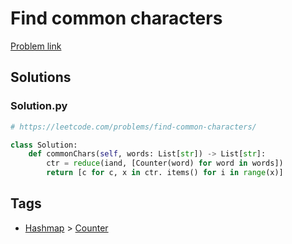 # Find common characters

[Problem link](https://leetcode.com/problems/find-common-characters/)

## Solutions


### Solution.py
```py
# https://leetcode.com/problems/find-common-characters/

class Solution:
    def commonChars(self, words: List[str]) -> List[str]:
        ctr = reduce(iand, [Counter(word) for word in words])
        return [c for c, x in ctr. items() for i in range(x)]
```
## Tags

* [Hashmap](/Collections/hashmap.md#hashmap) > [Counter](/Collections/hashmap.md#counter)
